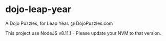 # dojo-leap-year
A Dojo Puzzles, for Leap Year. @ DojoPuzzles.com

This project use NodeJS v8.11.1 - Please update your NVM to that version.

